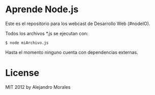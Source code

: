 # Aprende Node.js

Este es el repositorio para los webcast de Desarrollo Web (#nodeIO).

Todos los archivos *.js se ejecutan con:

    $ node miArchivo.js
    
Hasta el momento ninguno cuenta con dependencias externas.


# License
MIT 2012 by Alejandro Morales